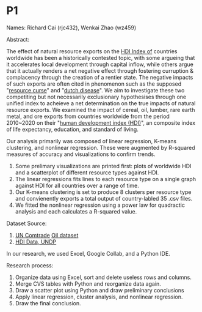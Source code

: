 # P1
Names: Richard Cai (rjc432), Wenkai Zhao (wz459)

Abstract:

The effect of natural resource exports on the [HDI Index of](https://hdr.undp.org/data-center/human-development-index#/indicies/HDI) countries worldwide has been a historically contested topic, with some argueing that it accelerates local development through capital inflow, while others argue that it actually renders a net negative effect through fostering curruption & complacency through the creation of a rentier state. The negative impacts of such exports are often cited in phenomenon such as the supposed "[resource curse](https://wikipedia.org/wiki/resource_curse)" and "[dutch disease](https://wikipedia.org/wiki/dutch_disease)". We aim to investigate these two competiting but not necessarily exclusionary hypothesises through one unified index to acheieve a net determination on the true impacts of natural resource exports. We examined the impact of cereal, oil, lumber, rare earth metal, and ore exports from countries worldwide from the period 2010~2020 on their "[human development index (HDI)](https://hdr.undp.org/data-center/human-development-index#/indicies/HDI)", an composite index of life expectancy, education, and standard of living.

Our analysis primarily was composed of linear regression, K-means clustering, and nonlinear regression. These were augmented by R-squared measures of accuracy and visualizations to confirm trends.

1. Some prelimary visualizations are printed first: plots of worldwide HDI and a scatterplot of different resource types against HDI.
2. The linear regressions fits lines to each resource type on a single graph against HDI for all countries over a range of time.
3. Our K-means clustering is set to produce 8 clusters per resource type and convienently exports a total output of country-labled 35 .csv files.
4. We fitted the nonlinear regression using a power law for quadractic analysis and each calculates a R-squared value.

Dataset Source:
1. [UN Comtrade](https://comtradeplus.un.org)
[Oil dataset](https://comtradeplus.un.org/TradeFlow?Frequency=A&Flows=X&CommodityCodes=2709&Partners=0&Reporters=all&period=all&AggregateBy=none&BreakdownMode=plus)
2. [HDI Data, UNDP](https://hdr.undp.org/sites/default/files/2023-24_HDR/HDR23-24_Composite_indices_complete_time_series.csv)

In our research, we used Excel, Google Collab, and a Python IDE.

Research process:
1. Organize data using Excel, sort and delete useless rows and columns.
2. Merge CVS tables with Python and reorganize data again.
3. Draw a scatter plot using Python and draw preliminary conclusions
4. Apply linear regression, cluster analysis, and nonlinear regression.
5. Draw the final conclusion.
